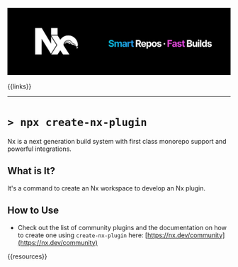 <p style="text-align: center;"><img src="https://raw.githubusercontent.com/nrwl/nx/master/images/nx.png" width="600" alt="Nx - Smart, Fast and Extensible Build System"></p>

{{links}}

<hr>

# `> npx create-nx-plugin`

Nx is a next generation build system with first class monorepo support and powerful integrations.

## What is It?

It's a command to create an Nx workspace to develop an Nx plugin.

## How to Use

- Check out the list of community plugins and the documentation on how to create one using `create-nx-plugin` here: [https://nx.dev/community](https://nx.dev/community)

{{resources}}
